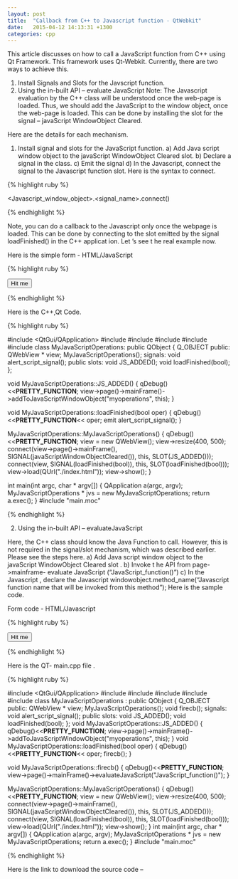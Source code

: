 ```yaml
---
layout: post
title:  "Callback from C++ to Javascript function - QtWebkit"
date:   2015-04-12 14:13:31 +1300
categories: cpp
---
```

This article discusses on how to call a JavaScript function from C++ using
Qt Framework. This framework uses Qt-Webkit. Currently, there are two ways
to achieve this.

1. Install Signals and Slots for the Javscript function.
2. Using the in-built API – evaluate JavaScript
Note: The Javascript evaluation by the C++ class will be understood once the
web-page is loaded. Thus, we should add the JavaScript to the window
object, once the web-page is loaded. This can be done by installing the slot
for the signal – javaScript WindowObject Cleared.

Here are the details for each mechanism.

1. Install signal and slots for the JavaScript function.
a) Add Java script window object to the javaScript WindowObject Cleared slot.
b) Declare a signal in the class.
c) Emit the signal
d) In the Javascript, connect the signal to the Javascript function slot.
Here is the syntax to connect.


{% highlight ruby %}

<Javascript_window_object>.<signal_name>.connect(<Javascript function name>)

{% endhighlight %}

Note, you can do a callback to the Javascript only once the webpage is
loaded. This can be done by connecting to the slot emitted by the signal
loadFinished() in the C++ applicat ion.
Let ’s see t he real example now.

Here is the simple form - HTML/JavaScript

{% highlight ruby %}

<html>
<head>
<script>
function alert_click()
{
  alert("you clicked");
}
function JavaScript_function()
{
  alert("Hello");
}
myoperations.alert_script_signal.connect(JavaScript_function);
</script>
</head>
<body>
<form name="myform">
<input type="button" value="Hit me" onclick="alert_click()">
</form>
</body>
</html>

{% endhighlight %}

Here is the C++,Qt Code.

{% highlight ruby %}

#include <QtGui/QApplication>
#include <QApplication>
#include <QDebug>
#include <QWebFrame>
#include <QWebPage>
#include <QWebView>
class MyJavaScriptOperations: public QObject
{
  Q_OBJECT
  public:
        QWebView * view;
        MyJavaScriptOperations();
  signals:
        void alert_script_signal();
        public slots:
        void JS_ADDED();
        void loadFinished(bool);
};

void MyJavaScriptOperations::JS_ADDED()
{
  qDebug()<<__PRETTY_FUNCTION__;
  view->page()->mainFrame()->addToJavaScriptWindowObject("myoperations", this);
}

void MyJavaScriptOperations::loadFinished(bool oper)
{
  qDebug()<<__PRETTY_FUNCTION__<< oper;
  emit alert_script_signal();
}

MyJavaScriptOperations::MyJavaScriptOperations()
{
  qDebug()<<__PRETTY_FUNCTION__;
  view = new QWebView();
  view->resize(400, 500);
  connect(view->page()->mainFrame(), SIGNAL(javaScriptWindowObjectCleared()), this, SLOT(JS_ADDED()));
  connect(view, SIGNAL(loadFinished(bool)), this, SLOT(loadFinished(bool)));
  view->load(QUrl("./index.html"));
  view->show();
}

int main(int argc, char * argv[])
{
  QApplication a(argc, argv);
  MyJavaScriptOperations * jvs = new MyJavaScriptOperations;
  return a.exec();
}
#include "main.moc"

{% endhighlight %}

2. Using the in-built API – evaluateJavaScript

Here, the C++ class should know the Java Function to call. However, this is not
required in the signal/slot mechanism, which was described earlier. Please see
the steps here.
a) Add Java script window object to the javaScript WindowObject Cleared slot .
b) Invoke t he API from page->mainframe-
evaluate JavaScript (“JavaScript_function()”)
c) In the Javascript , declare the
Javascript windowobject.method_name(“Javascript function name that will be
invoked from this method”);
Here is the sample code.

Form code - HTML/Javascript

{% highlight ruby %}

<html>
<head>
<script>
function alert_click()
{
  alert("you clicked");
}
function JavaScript_function()
{
  alert("Hello");
}
myoperations.firecb(JavaScript_function);
</script>
</head>
<body>
<form name="myform">
<input type="button" value="Hit me" onclick="alert_click()">
</form>
</body>
</html>

{% endhighlight %}

Here is the QT- main.cpp file .

{% highlight ruby %}

#include <QtGui/QApplication>
#include <QApplication>
#include <QDebug>
#include <QWebFrame>
#include <QWebPage>
#include <QWebView>
class MyJavaScriptOperations : public QObject {
Q_OBJECT
public:
  QWebView * view;
  MyJavaScriptOperations();
  void firecb();
signals:
  void alert_script_signal();
public slots:
  void JS_ADDED();
  void loadFinished(bool);
};
void MyJavaScriptOperations::JS_ADDED()
{
  qDebug()<<__PRETTY_FUNCTION__;
  view->page()->mainFrame()->addToJavaScriptWindowObject("myoperations", this);
}
void MyJavaScriptOperations::loadFinished(bool oper)
{
  qDebug()<<__PRETTY_FUNCTION__<< oper;
  firecb();
}

void MyJavaScriptOperations::firecb()
{
  qDebug()<<__PRETTY_FUNCTION__;
  view->page()->mainFrame()->evaluateJavaScript("JavaScript_function()");
}

MyJavaScriptOperations::MyJavaScriptOperations()
{
  qDebug()<<__PRETTY_FUNCTION__;
  view = new QWebView();
  view->resize(400, 500);
  connect(view->page()->mainFrame(), SIGNAL(javaScriptWindowObjectCleared()), this, SLOT(JS_ADDED()));
  connect(view, SIGNAL(loadFinished(bool)), this, SLOT(loadFinished(bool)));
  view->load(QUrl("./index.html"));
  view->show();
}
int main(int argc, char * argv[])
{
  QApplication a(argc, argv);
  MyJavaScriptOperations * jvs = new MyJavaScriptOperations;
  return a.exec();
}
#include "main.moc"

{% endhighlight %}

Here is the link to download the source code –

